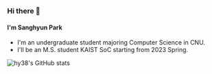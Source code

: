 ### Hi there 👋

#### I'm Sanghyun Park

- I'm an undergraduate student majoring Computer Science in CNU.
- I'll be an M.S. student KAIST SoC starting from 2023 Spring.

![hy38's GitHub stats](https://github-readme-stats.vercel.app/api?username=hy38&show_icons=true)

<!--
**hy38/hy38** is a ✨ _special_ ✨ repository because its `README.md` (this file) appears on your GitHub profile.

Here are some ideas to get you started:

- 🔭 I’m currently working on ...
- 🌱 I’m currently learning ...
- 👯 I’m looking to collaborate on ...
- 🤔 I’m looking for help with ...
- 💬 Ask me about ...
- 📫 How to reach me: ...
- 😄 Pronouns: ...
- ⚡ Fun fact: ...
-->
